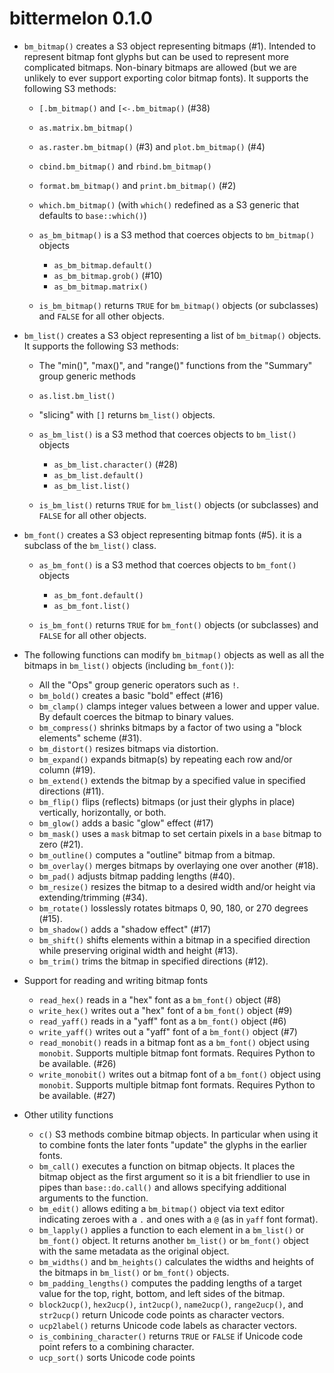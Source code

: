 bittermelon 0.1.0
=================

* `bm_bitmap()` creates a S3 object representing bitmaps (#1). 
  Intended to represent bitmap font glyphs but can be used
  to represent more complicated bitmaps.
  Non-binary bitmaps are allowed 
  (but we are unlikely to ever support exporting color bitmap fonts).
  It supports the following S3 methods:

    * `[.bm_bitmap()` and `[<-.bm_bitmap()` (#38)
    * `as.matrix.bm_bitmap()`
    * `as.raster.bm_bitmap()` (#3) and `plot.bm_bitmap()` (#4)
    * `cbind.bm_bitmap()` and `rbind.bm_bitmap()`
    * `format.bm_bitmap()` and `print.bm_bitmap()` (#2)
    * `which.bm_bitmap()` (with `which()` redefined as a S3 generic that defaults to `base::which()`)

  * `as_bm_bitmap()` is a S3 method that coerces objects to `bm_bitmap()` objects
  
    * `as_bm_bitmap.default()`
    * `as_bm_bitmap.grob()` (#10)
    * `as_bm_bitmap.matrix()`

  * `is_bm_bitmap()`  returns `TRUE` for `bm_bitmap()` objects (or subclasses)
    and `FALSE` for all other objects.

* `bm_list()` creates a S3 object representing a list of `bm_bitmap()` objects.
  It supports the following S3 methods:

    * The "min()", "max()", and "range()" functions from the "Summary" group generic methods
    * `as.list.bm_list()`
    * "slicing" with `[]` returns `bm_list()` objects.

  * `as_bm_list()` is a S3 method that coerces objects to `bm_list()` objects

    * `as_bm_list.character()` (#28)
    * `as_bm_list.default()` 
    * `as_bm_list.list()` 

  * `is_bm_list()`  returns `TRUE` for `bm_list()` objects (or subclasses)
    and `FALSE` for all other objects.

* `bm_font()` creates a S3 object representing bitmap fonts (#5).
  it is a subclass of the `bm_list()` class.

  * `as_bm_font()` is a S3 method that coerces objects to `bm_font()` objects

    * `as_bm_font.default()`
    * `as_bm_font.list()` 

  * `is_bm_font()` returns `TRUE` for `bm_font()` objects (or subclasses)
    and `FALSE` for all other objects.

* The following functions can modify `bm_bitmap()` objects 
  as well as all the bitmaps in `bm_list()` objects (including `bm_font()`):

  * All the "Ops" group generic operators such as `!`.
  * `bm_bold()` creates a basic "bold" effect (#16)
  * `bm_clamp()` clamps integer values between a lower and upper value.
     By default coerces the bitmap to binary values.
  * `bm_compress()` shrinks bitmaps by a factor of two using a "block elements" scheme (#31).
  * `bm_distort()` resizes bitmaps via distortion.
  * `bm_expand()` expands bitmap(s) by repeating each row and/or column (#19).
  * `bm_extend()` extends the bitmap by a specified value in specified directions (#11).
  * `bm_flip()` flips (reflects) bitmaps (or just their glyphs in place) 
    vertically, horizontally, or both.
  * `bm_glow()` adds a basic "glow" effect (#17)
  * `bm_mask()` uses a `mask` bitmap to set certain pixels in a `base` bitmap to zero (#21).
  * `bm_outline()` computes a "outline" bitmap from a bitmap.
  * `bm_overlay()` merges bitmaps by overlaying one over another (#18).
  * `bm_pad()` adjusts bitmap padding lengths (#40).
  * `bm_resize()` resizes the bitmap to a desired width and/or height via extending/trimming (#34).
  * `bm_rotate()` losslessly rotates bitmaps 0, 90, 180, or 270 degrees (#15).
  * `bm_shadow()` adds a "shadow effect" (#17)
  * `bm_shift()` shifts elements within a bitmap in a specified direction
     while preserving original width and height (#13).
  * `bm_trim()` trims the bitmap in specified directions (#12).

* Support for reading and writing bitmap fonts

    * `read_hex()` reads in a "hex" font as a `bm_font()` object (#8)
    * `write_hex()` writes out a "hex" font of a `bm_font()` object (#9)
    * `read_yaff()` reads in a "yaff" font as a `bm_font()` object (#6)
    * `write_yaff()` writes out a "yaff" font of a `bm_font()` object (#7)
    * `read_monobit()` reads in a bitmap font as a `bm_font()` object using `monobit`.
      Supports multiple bitmap font formats.  Requires Python to be available. (#26)
    * `write_monobit()` writes out a bitmap font of a `bm_font()` object using `monobit`.
      Supports multiple bitmap font formats.  Requires Python to be available. (#27)

* Other utility functions

  * `c()` S3 methods combine bitmap objects.  In particular when using it to combine fonts the later fonts "update" the glyphs in the earlier fonts.
  * `bm_call()` executes a function on bitmap objects.  It places the bitmap object
    as the first argument so it is a bit friendlier to use in pipes than `base::do.call()`
    and allows specifying additional arguments to the function.
  * `bm_edit()` allows editing a `bm_bitmap()` object via text editor
    indicating zeroes with a `.` and ones with a `@` (as in `yaff` font format).
  * `bm_lapply()` applies a function to each element in a `bm_list()` or `bm_font()` object.
    It returns another `bm_list()` or `bm_font()` object with the same metadata as
    the original object.
  * `bm_widths()` and `bm_heights()` calculates the widths and heights of the bitmaps
    in `bm_list()` or `bm_font()` objects.
  * `bm_padding_lengths()` computes the padding lengths of a
    target value for the top, right, bottom, and left sides of the bitmap.
  * `block2ucp()`, `hex2ucp()`, `int2ucp()`, `name2ucp()`, `range2ucp()`, and `str2ucp()`
    return Unicode code points as character vectors.
  * `ucp2label()` returns Unicode code labels as character vectors.
  * `is_combining_character()` returns `TRUE` or `FALSE` if Unicode 
     code point refers to a combining character.
  * `ucp_sort()` sorts Unicode code points
